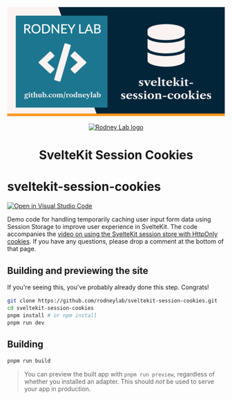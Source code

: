 <img src="./images/rodneylab-github-sveltekit-session-cookies.png" alt="Rodney Lab sveltekit-session-cookies Github banner">

<p align="center">
  <a aria-label="Open Rodney Lab site" href="https://rodneylab.com" rel="nofollow noopener noreferrer">
    <img alt="Rodney Lab logo" src="https://rodneylab.com/assets/icon.png" width="60" />
  </a>
</p>
<h1 align="center">
  SvelteKit Session Cookies
</h1>

# sveltekit-session-cookies

[![Open in Visual Studio Code](https://open.vscode.dev/badges/open-in-vscode.svg)](https://open.vscode.dev/rodneylab/sveltekit-session-cookies)

Demo code for handling temporarily caching user input form data using Session Storage to improve user experience in SvelteKit. The code accompanies the <a aria-label="Open Rodney Lab blog post on using Session cookies with Svelte Kit" href="https://rodneylab.com/sveltekit-session-cookies/">video on using the SvelteKit session store with HttpOnly cookies</a>. If you have any questions, please drop a comment at the bottom of that page.

## Building and previewing the site

If you're seeing this, you've probably already done this step. Congrats!

```bash
git clone https://github.com/rodneylab/sveltekit-session-cookies.git
cd sveltekit-session-cookies
pnpm install # or npm install
pnpm run dev
```

## Building

```bash
pnpm run build
```

> You can preview the built app with `pnpm run preview`, regardless of whether you installed an adapter. This should _not_ be used to serve your app in production.
